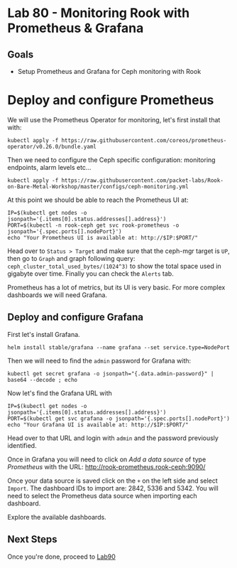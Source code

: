 # Lab 80 - Monitoring Rook with Prometheus & Grafana

## Goals

* Setup Prometheus and Grafana for Ceph monitoring with Rook

# Deploy and configure Prometheus

We will use the Prometheus Operator for monitoring, let's first install that with:
```
kubectl apply -f https://raw.githubusercontent.com/coreos/prometheus-operator/v0.26.0/bundle.yaml
```
Then we need to configure the Ceph specific configuration: monitoring endpoints, alarm levels etc...
```
kubectl apply -f https://raw.githubusercontent.com/packet-labs/Rook-on-Bare-Metal-Workshop/master/configs/ceph-monitoring.yml
```

At this point we should be able to reach the Prometheus UI at:
```
IP=$(kubectl get nodes -o jsonpath='{.items[0].status.addresses[].address}')
PORT=$(kubectl -n rook-ceph get svc rook-prometheus -o jsonpath='{.spec.ports[].nodePort}')
echo "Your Prometheus UI is available at: http://$IP:$PORT/"
```

Head over to `Status > Target` and make sure that the ceph-mgr target is `UP`, then go to `Graph` and graph following query:
`ceph_cluster_total_used_bytes/(1024^3)` to show the total space used in gigabyte over time.
Finally you can check the `Alerts` tab.

Prometheus has a lot of metrics, but its UI is very basic. For more complex dashboards we will need Grafana.

## Deploy and configure Grafana

First let's install Grafana.

```
helm install stable/grafana --name grafana --set service.type=NodePort
```
Then we will need to find the `admin` password for Grafana with:
```
kubectl get secret grafana -o jsonpath="{.data.admin-password}" | base64 --decode ; echo
```

Now let's find the Grafana URL with
```
IP=$(kubectl get nodes -o jsonpath='{.items[0].status.addresses[].address}')
PORT=$(kubectl get svc grafana -o jsonpath='{.spec.ports[].nodePort}')
echo "Your Grafana UI is available at: http://$IP:$PORT/"
```
Head over to that URL and login with `admin` and the password previously identified.

Once in Grafana you will need to click on *Add a data source* of type *Prometheus* with the URL: http://rook-prometheus.rook-ceph:9090/

Once your data source is saved click on the `+` on the left side and select `Import`.
The dashboard IDs to import are: 2842, 5336 and 5342.
You will need to select the Prometheus data source when importing each dashboard.

Explore the available dashboards.


## Next Steps

Once you're done, proceed to [Lab90](Lab90.md)

